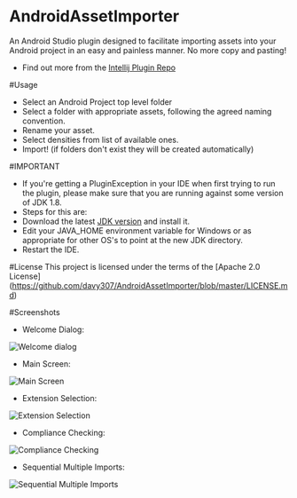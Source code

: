 # AndroidAssetImporter
An Android Studio plugin designed to facilitate importing assets into your Android project in an easy and painless manner. No more copy and pasting!
- Find out more from the [Intellij Plugin Repo](https://plugins.jetbrains.com/plugin/8023)

#Usage
- Select an Android Project top level folder 
- Select a folder with appropriate assets, following the agreed naming convention. 
- Rename your asset. 
- Select densities from list of available ones. 
- Import! (if folders don't exist they will be created automatically)

#IMPORTANT
- If you're getting a PluginException in your IDE when first trying to run the plugin, please make sure that you are running against some version of JDK 1.8.
- Steps for this are: 
- Download the latest [JDK version](http://www.oracle.com/technetwork/java/javase/downloads/jdk8-downloads-2133151.html) and install it.
- Edit your JAVA_HOME environment variable for Windows or as appropriate for other OS's to point at the new JDK directory.
- Restart the IDE.

#License
This project is licensed under the terms of the [Apache 2.0 License] (https://github.com/davy307/AndroidAssetImporter/blob/master/LICENSE.md)

#Screenshots
- Welcome Dialog:

![Welcome dialog](https://github.com/david-serrano/AndroidAssetImporter/blob/master/screenshots/sample_info.png?raw=true "Welcome Dialog")

- Main Screen:

![Main Screen](https://github.com/david-serrano/AndroidAssetImporter/blob/master/screenshots/sample_main.png?raw=true "Main Screen")

- Extension Selection:

![Extension Selection](https://github.com/david-serrano/AndroidAssetImporter/blob/master/screenshots/sample_extensions.png?raw=true "Extension Selection")

- Compliance Checking:

![Compliance Checking](https://github.com/david-serrano/AndroidAssetImporter/blob/master/screenshots/sample_error.png?raw=true "Compliance Checking")

- Sequential Multiple Imports:

![Sequential Multiple Imports](https://github.com/david-serrano/AndroidAssetImporter/blob/master/screenshots/sample_success.png?raw=true "Sequential Multiple Imports")
